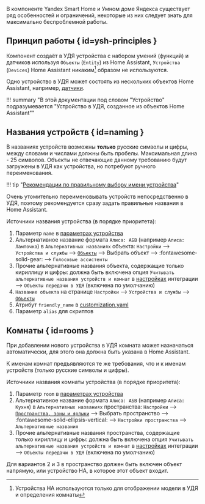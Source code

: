 В компоненте Yandex Smart Home и Умном доме Яндекса существует ряд особенностей и ограничений,
некоторые из них следует знать для максимально беспроблемной работы.

## Принцип работы { id=ysh-principles }

Компонент создаёт в УДЯ устройства с набором умений (функций) и датчиков используя `Объекты` (`Entity`) из Home Assistant,
`Устройства` (`Devices`) Home Assistant никаким[^1] образом не используются.
[^1]: Устройства HA используются только для отображении модели в УДЯ и определения комнаты

Одно устройство в УДЯ может состоять из нескольких объектов Home Assistant, например, [датчики](devices/sensor/about.md).

!!! summary "В этой документации под словом "Устройство" подразумевается "Устройство в УДЯ, созданное из объектов Home Assistant""

## Названия устройств { id=naming }

В названиях устройств возможны **только** русские символы и цифры, между словами и числами должны быть пробелы. Максимальная длина - 25 символов. Объекты не отвечающие данному требованию будут загружены в УДЯ как устройства, но потребуют ручного переименования.

!!! tip "[Рекомендации по правильному выбору имени устройства](https://alice.yandex.ru/support/ru/smart-home/how-to-name-device)"

Очень утомительно переименовывать устройств непосредственно в УДЯ, поэтому рекомендуется сразу задать правильные названия в Home Assistant.

Источники названия устройства (в порядке приоритета):

1. Параметр `name` в [параметрах устройства](config/entity.md#name-room)
2. Альтернативное название формата `Алиса: АБВ` (например `Алиса: Лампочка`) в `Альтернативных названиях` объекта: `Настройки` --> `Устройства и службы` --> [`Объекты`](https://my.home-assistant.io/redirect/entities/) --> Выбрать объект --> :fontawesome-solid-gear: -->  `Голосовые ассистенты`
3. Прочие альтернативные названия объекта, содержащие только кириллицу и цифры: должна быть включена опция `Учитывать альтернативные названия устройств и комнат` в [настройках](config/getting-started.md#gui) интеграции --> `Объекты передачи в УДЯ` (включена по умолчанию)
4. `Название объекта` на странице `Настройки` --> `Устройства и службы` --> [`Объекты`](https://my.home-assistant.io/redirect/entities/)
5. Атрибут `friendly_name` в [customization.yaml](https://www.home-assistant.io/docs/configuration/customizing-devices/)
6. Параметр `alias` для скриптов

## Комнаты { id=rooms }

При добавлении нового устройства в УДЯ комната может назначаться автоматически, для этого она должна быть указана в Home Assistant.

К именам комнат предъявляются те же требования, что и к именам устройств (только русские символы и цифры).

Источники названия комнаты устройства (в порядке приоритета):

1. Параметр `room` в [параметрах устройства](config/entity.md#name-room)
2. Альтернативное название формата `Алиса: АБВ` (например `Алиса: Кухня`) в `Альтернативных названиях` пространства: `Настройки` --> [`Пространства, зоны и ярлыки`](https://my.home-assistant.io/redirect/areas/) --> Выбрать пространство --> :fontawesome-solid-ellipsis-vertical: --> `Настройки пространства` --> `Альтернативные названия`
3. Прочие альтернативные названия пространства, содержащие только кириллицу и цифры: должна быть включена опция `Учитывать альтернативные названия устройств и комнат` в [настройках](config/getting-started.md#gui) интеграции --> `Объекты передачи в УДЯ` (включена по умолчанию)

Для вариантов 2 и 3 в пространство должен быть включен объект напрямую, или устройство HA, в которое этот объект входит.
